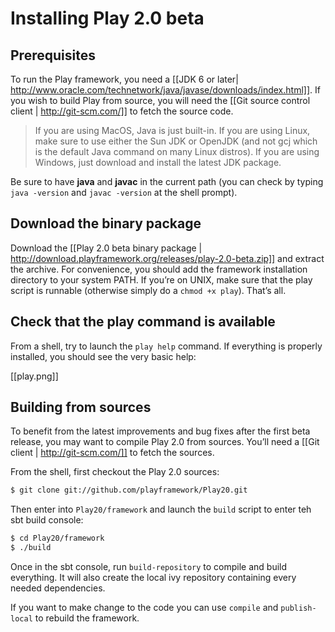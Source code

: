 # Installing Play 2.0 beta

## Prerequisites

To run the Play framework, you need a [[JDK 6 or later| http://www.oracle.com/technetwork/java/javase/downloads/index.html]]. If you wish to build Play from source, you will need the [[Git source control client | http://git-scm.com/]] to fetch the source code.

> If you are using MacOS, Java is just built-in. If you are using Linux, make sure to use either the Sun JDK or OpenJDK (and not gcj which is the default Java command on many Linux distros). If you are using Windows, just download and install the latest JDK package.

Be sure to have **java** and **javac** in the current path (you can check by typing `java -version` and `javac -version` at the shell prompt). 

## Download the binary package

Download the [[Play 2.0 beta binary package | http://download.playframework.org/releases/play-2.0-beta.zip]] and extract the archive. For convenience, you should add the framework installation directory to your system PATH. If you’re on UNIX, make sure that the play script is runnable (otherwise simply do a `chmod +x play`). That’s all.

## Check that the play command is available

From a shell, try to launch the `play help` command. If everything is properly installed, you should see the very basic help:

[[play.png]]

## Building from sources

To benefit from the latest improvements and bug fixes after the first beta release, you may want to compile Play 2.0 from sources. You’ll need a [[Git client | http://git-scm.com/]] to fetch the sources.

From the shell, first checkout the Play 2.0 sources:

```bash
$ git clone git://github.com/playframework/Play20.git
```

Then enter into `Play20/framework` and launch the `build` script to enter teh sbt build console:

```bash
$ cd Play20/framework
$ ./build
```

Once in the sbt console, run `build-repository` to compile and build everything. It will also create the local ivy repository containing every needed dependencies.

If you want to make change to the code you can use `compile` and `publish-local` to rebuild the framework.